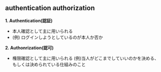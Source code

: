 ## authentication authorization

**1. Authentication(認証)**
- 本人確認として主に用いられる
- (例) ログインしようとしているのが本人か否か

**2. Authonrization(認可)**
- 権限確認として主に用いられる
(例)当人がどこまでしていいのかを決める、もしくは決められている仕組みのこと